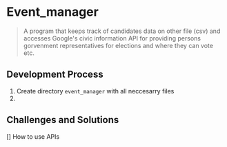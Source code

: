 # Event_manager

> A program that keeps track of candidates data on other file (csv) and accesses Google's civic information API for providing persons gorvenment representatives for elections and where they can vote etc.

## Development Process

1. Create directory `event_manager` with all neccesarry files
2. 

## Challenges and Solutions

[] How to use APIs
